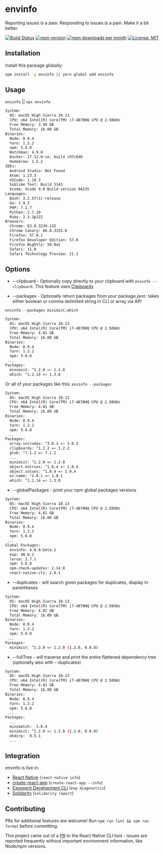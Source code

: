 # envinfo

Reporting issues is a pain. Responding to issues is a pain. Make it a bit better.

[![Build Status](https://travis-ci.org/tabrindle/envinfo.svg?branch=master)](https://travis-ci.org/tabrindle/envinfo) [![npm version](https://badge.fury.io/js/envinfo.svg)](https://badge.fury.io/js/envinfo) [![npm downloads per month](https://img.shields.io/npm/dm/envinfo.svg?maxAge=86400)](https://www.npmjs.com/package/envinfo) [![License: MIT](https://img.shields.io/badge/License-MIT-yellow.svg)](https://opensource.org/licenses/MIT)


## Installation

Install this package globally:

```sh
npm install -g envinfo || yarn global add envinfo
```

## Usage

`envinfo` || `npx envinfo`

```bash
System:
  OS: macOS High Sierra 10.13
  CPU: x64 Intel(R) Core(TM) i7-4870HQ CPU @ 2.50GHz
  Free Memory: 3.99 GB
  Total Memory: 16.00 GB
Binaries:
  Node: 8.9.4
  Yarn: 1.3.2
  npm: 5.6.0
  Watchman: 4.9.0
  Docker: 17.12.0-ce, build c97c6d6
  Homebrew: 1.5.2
IDEs:
  Android Studio: Not Found
  Atom: 1.23.3
  VSCode: 1.19.3
  Sublime Text: Build 3143
  Xcode: Xcode 9.0 Build version 9A235
Languages:
  Bash: 3.2.57(1)-release
  Go: 1.9.3
  PHP: 7.1.7
  Python: 2.7.10
  Ruby: 2.3.3p222
Browsers:
  Chrome: 63.0.3239.132
  Chrome Canary: 66.0.3333.0
  Firefox: 57.0.1
  Firefox Developer Edition: 57.0
  Firefox Nightly: 58.0a1
  Safari: 11.0
  Safari Technology Preview: 11.1
```

## Options

* --clipboard - Optionally copy directly to your clipboard with `envinfo --clipboard`. This feature uses [Clipboardy](https://www.npmjs.com/package/clipboardy)

* --packages - Optionally return packages from your package.json: takes either boolean or comma delimited string in CLI or array via API

`envinfo --packages minimist,which`

```sh
System:
  OS: macOS High Sierra 10.13
  CPU: x64 Intel(R) Core(TM) i7-4870HQ CPU @ 2.50GHz
  Free Memory: 4.01 GB
  Total Memory: 16.00 GB
Binaries:
  Node: 8.9.4
  Yarn: 1.3.2
  npm: 5.6.0
 ...
Packages:
  minimist: ^1.2.0 => 1.2.0
  which: ^1.2.14 => 1.3.0
```

Or all of your packages like this:
`envinfo --packages`

```sh
System:
  OS: macOS High Sierra 10.13
  CPU: x64 Intel(R) Core(TM) i7-4870HQ CPU @ 2.50GHz
  Free Memory: 4.01 GB
  Total Memory: 16.00 GB
Binaries:
  Node: 8.9.4
  Yarn: 1.3.2
  npm: 5.6.0
 ...
Packages:
  array-includes: ^3.0.3 => 3.0.3
  clipboardy: ^1.2.2 => 1.2.2
  glob: ^7.1.2 => 7.1.2
  ...
  minimist: ^1.2.0 => 1.2.0
  object.entries: ^1.0.4 => 1.0.4
  object.values: ^1.0.4 => 1.0.4
  os-name: ^2.0.1 => 2.0.1
  which: ^1.2.14 => 1.3.0
```

* --globalPackages - print your npm global packages versions

```sh
System:
  OS: macOS High Sierra 10.13
  CPU: x64 Intel(R) Core(TM) i7-4870HQ CPU @ 2.50GHz
  Free Memory: 4.01 GB
  Total Memory: 16.00 GB
Binaries:
  Node: 8.9.4
  Yarn: 1.3.2
  npm: 5.6.0
 ...
Global Packages:
  envinfo: 4.0.0-beta.1
  exp: 48.0.2
  lerna: 2.7.1
  npm: 5.6.0
  npm-check-updates: 2.14.0
  react-native-cli: 2.0.1
```

* --duplicates - will search given packages for duplicates, display in parentheses

```sh
System:
  OS: macOS High Sierra 10.13
  CPU: x64 Intel(R) Core(TM) i7-4870HQ CPU @ 2.50GHz
  Free Memory: 4.01 GB
  Total Memory: 16.00 GB
Binaries:
  Node: 8.9.4
  Yarn: 1.3.2
  npm: 5.6.0
 ...
Packages:
  minimist: ^1.2.0 => 1.2.0 (1.2.0, 0.0.8)
```

* --fullTree - will traverse and print the entire flattened dependency tree (optionally also with --duplicates)

```sh
System:
  OS: macOS High Sierra 10.13
  CPU: x64 Intel(R) Core(TM) i7-4870HQ CPU @ 2.50GHz
  Free Memory: 4.01 GB
  Total Memory: 16.00 GB
Binaries:
  Node: 8.9.4
  Yarn: 1.3.2
  npm: 5.6.0
 ...
Packages:
  ...
  minimatch:  3.0.4
  minimist: ^1.2.0 => 1.2.0 (1.2.0, 0.0.8)
  mkdirp:  0.5.1
  ...
```

## Integration

envinfo is live in:

* [React Native](https://github.com/facebook/react-native) (`react-native info`)
* [create-react-app](https://github.com/facebook/create-react-app) (`create-react-app --info`)
* [Exponent Development CLI](https://github.com/expo/exp) (`exp diagnostics`)
* [Solidarity](https://github.com/infinitered/solidarity) (`solidarity report`)

## Contributing

PRs for additional features are welcome! Run `npm run lint && npm run format` before committing.

This project came out of a [PR](https://github.com/facebook/react-native/pull/14428) to the React Native CLI tool - issues are reported frequently without important environment information, like Node/npm versions.

